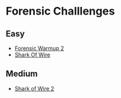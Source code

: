 # Forensic Challlenges
## Easy
- [Forensic Warmup 2](https://github.com/harimouse/CTF_WriteUps/blob/main/SKR_CTF/Forensics/Forensic%20Warmup%202.md)
- [Shark Of Wire](https://github.com/harimouse/CTF_WriteUps/blob/main/SKR_CTF/Forensics/Shark%20Of%20Wire.md)
## Medium
- [Shark of Wire 2](https://github.com/harimouse/CTF_WriteUps/blob/main/SKR_CTF/Forensics/Shark%20of%20Wire%202.md)
